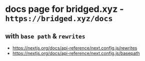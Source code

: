 # docs page for bridged.xyz - `https://bridged.xyz/docs`

## with `base path` & `rewrites`

- https://nextjs.org/docs/api-reference/next.config.js/rewrites
- https://nextjs.org/docs/api-reference/next.config.js/basepath
